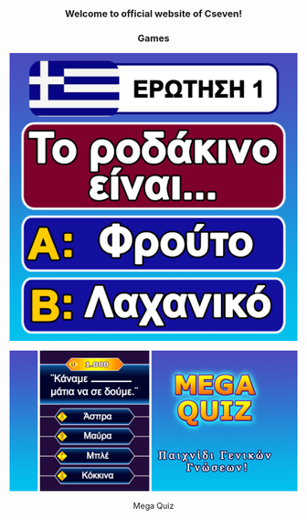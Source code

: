 <h3 align="center">Welcome to official website of Cseven!</h3>
<h3 align="center">Games</h3>
<p align="center"><img src="images/Icon_MegaQuiz.png"/></p>
<p align="center"><img src="images/Mega_Quiz_FG.png"/></p>
<p align="center">Mega Quiz</p>
